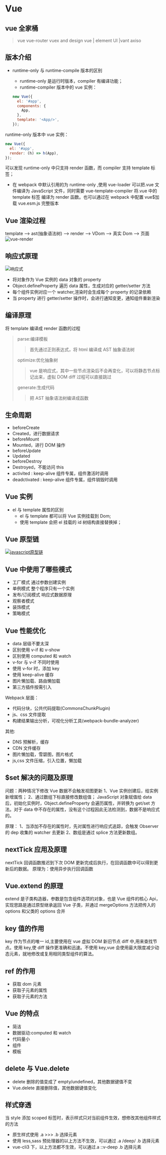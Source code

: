 <!--
 * @Author: your name
 * @Date: 2020-02-27 09:19:45
 * @LastEditTime: 2021-08-20 10:14:32
 * @LastEditors: Please set LastEditors
 * @Description: In User Settings Edit
 * @FilePath: \vue-note\Vue.md
 -->

# Vue

## vue 全家桶

> vue
> vue-router
> vuex
> and design vue | element UI |vant
> axiso

## 版本介绍

- runtime-only 与 runtime-compile 版本的区别

  - runtime-only 是运行时版本，compiler 有编译功能；
  - runtime-compiler 版本中的 vue 实例：

  ```javascript
  new Vue({
    el: '#app',
    components: {
      App,
    },
    template: '<App/>',
  });
  ```

runtime-only 版本中 vue 实例：

```javascript
new Vue({
  el: '#app',
  render: (h) => h(App),
});
```

可以发现 runtime-only 中只支持 render 函数，而 compiler 支持 template 标签；

- 在 webpack 中默认引用的为 runtime-only ,使用 vue-loader 可以把.vue 文件编译为 JavaScript 文件，同时需要 vue-template-compiler 将.vue 中的 template 标签 编译为 render 函数。也可以通过在 webpack 中配置 vue\$加载 vue.esm.js 完整版本

## Vue 渲染过程

template --> ast(抽象语法树) --> render --> VDom --> 真实 Dom --> 页面
![vue-render](./../img/vue-render.png)

## 响应式原理

![响应式](./../img/response.png)

- 将对象作为 Vue 实例的 data 对象的 property
- Object.defineProperty 遍历 data 属性，生成对应的 getter/setter 方法
- 每个组件实例对应一个 watcher,渲染时会生成每个 property 的记录依赖
- 当 property 进行 getter/setter 操作时，会进行通知变更，通知组件重新渲染

## 编译原理

将 template 编译成 render 函数的过程

> parse:编译模板
>
> > 首先通过正则表达式，将 html 编译成 AST 抽象语法树
>
> optimize:优化抽象树
>
> > vue 是响应式，其中一些节点渲染后不会再变化，可以将静态节点标记出来，虚拟 DOM diff 过程可以直接跳过
>
> generate:生成代码
>
> > 把 AST 抽象语法树编译成函数

## 生命周期

- beforeCreate
- Created，进行数据请求
- beforeMount
- Mounted，进行 DOM 操作
- beforeUpdate
- Updated
- beforeDestroy
- Destroyed，不能访问 this
- activited : keep-alive 组件专属，组件激活时调用
- deadctivated : keep-alive 组件专属，组件销毁时调用

## Vue 实例

- el 与 template 属性的区别
  - el 与 template 都可以将 Vue 实例挂载到 Dom;
  - 使用 template 会把 el 挂载的 id 树结构直接替换掉；

## Vue 原型链

[![javascript原型链](./../img/proto.png)](https://segmentfault.com/a/1190000021232132)

## Vue 中使用了哪些模式

- 工厂模式 通过参数创建实例
- 单例模式 整个程序只有一个实例
- 发布/订阅模式 响应式数据原理
- 观察者模式
- 装饰模式
- 策略模式

## Vue 性能优化

- data 层级不要太深
- 区别使用 v-if 和 v-show
- 区别使用 computed 和 watch
- v-for 与 v-if 不同时使用
- 使用 v-for 时，添加 key
- 使用 keep-alive 缓存
- 图片懒加载、路由懒加载
- 第三方插件按需引入

Webpack 层面：

- 代码分块，公共代码提取(CommonsChunkPlugin)
- js、css 文件提取
- 构建结果输出分析，可视化分析工具(webpack-bundle-analyzer)

其他:

- DNS 预解析，缓存
- CDN 文件缓存
- 图片懒加载，雪碧图，图片格式
- js,css 文件压缩，引入位置，懒加载

## $set 解决的问题及原理

问题：两种情况下修改 Vue 数据不会触发视图更新
1、Vue 实例创建后，给实例新增属性；
2、通过数组下标直接修改数组值；
JavaScript 对象赋值给 data 后，初始化实例时，Object.defineProperty 会遍历属性，并转换为 get/set 方法。对于 data 中不存在的属性，没有这个过程因此无法检测到，数据不是响应式的。

原理：
1、当添加不存在的属性时，先对属性进行响应式追踪，会触发 Observer 的 dep 收集的 watcher 去更新
2、数组是通过 splice 方法更新数组。

## nextTick 应用及原理

nextTick 回调函数推迟到下次 DOM 更新完成后执行，在回调函数中可以得到更新后的数据。
原理为：使用异步执行回调函数

## Vue.extend 的原理

extend 是子类构造器，参数是包含组件选项的对象，也是 Vue 组件的核心 Api，实现思路是通过原型继承返回 Vue 子类，并通过 mergeOptions 方法把传入的 options 和父类的 options 合并

## key 值的作用

key 作为节点的唯一 id,主要使用在 vue 虚拟 DOM 新旧节点 diff 中,用来查找节点。使用 key,使 diff 操作更准确和迅速。不使用 key,vue 会使用最大限度减少动态元素，就地修改或复用相同类型组件的算法。

## ref 的作用

- 获取 dom 元素
- 获取子元素的属性
- 获取子元素的方法

## Vue 的特点

- 简洁
- 数据驱动:computed 和 watch
- 代码量小
- 组件
- 模板

## delete 与 Vue.delete

- delete 删除的值变成了 empty/undefined，其他数据键值不变
- Vue.delete 直接删除值，其他数据键值变化

## 样式穿透

当 style 添加 scoped 标签时，表示样式只对当前组件生效，想修改其他组件样式的方法

- 原生样式使用 .a >>> .b 选择元素
- 使用 less,sass 预处理器的以上方法不生效，可以通过 .a /deep/ .b 选择元素
- vue-cli3 下，以上方法都不生效，可以通过.a ::v-deep .b 选择元素
